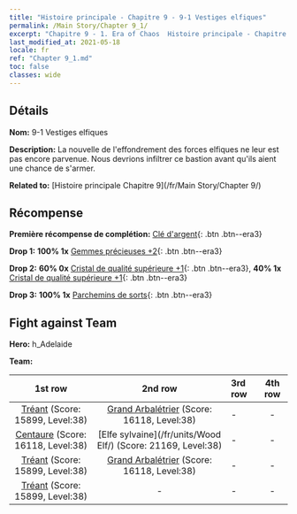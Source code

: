 ```yaml
---
title: "Histoire principale - Chapitre 9 - 9-1 Vestiges elfiques"
permalink: /Main Story/Chapter 9_1/
excerpt: "Chapitre 9 - 1. Era of Chaos  Histoire principale - Chapitre 9_1. 9-1 Vestiges elfiques"
last_modified_at: 2021-05-18
locale: fr
ref: "Chapter 9_1.md"
toc: false
classes: wide
---
```


## Détails

 **Nom:** 9-1 Vestiges elfiques

 **Description:** La nouvelle de l'effondrement des forces elfiques ne leur est pas encore parvenue. Nous devrions infiltrer ce bastion avant qu'ils aient une chance de s'armer.

 **Related to:** [Histoire principale Chapitre 9](/fr/Main Story/Chapter 9/)

## Récompense

 **Première récompense de complétion:** [Clé d'argent](/ItemsFR/con_693/){: .btn .btn--era3}

 **Drop 1:** **100% 1x** [Gemmes précieuses +2](/ItemsFR/mat_30/){: .btn .btn--era3}

 **Drop 2:** **60% 0x** [Cristal de qualité supérieure +1](/ItemsFR/mat_24/){: .btn .btn--era3}, **40% 1x** [Cristal de qualité supérieure +1](/ItemsFR/mat_24/){: .btn .btn--era3}

 **Drop 3:** **100% 1x** [Parchemins de sorts](/ItemsFR/con_694/){: .btn .btn--era3}


## Fight against Team
 **Hero:** h_Adelaide

 **Team:**


  | 1st row | 2nd row | 3rd row | 4th row |
  |:----:|:----:|:----|:----:|
  | [Tréant](/fr/units/Treant/) (Score: 15899, Level:38)  | [Grand Arbalétrier](/fr/units/Marksman/) (Score: 16118, Level:38)  | - | - |
  | [Centaure](/fr/units/Centaur/) (Score: 16118, Level:38)  | [Elfe sylvaine](/fr/units/Wood Elf/) (Score: 21169, Level:38)  | - | - |
  | [Tréant](/fr/units/Treant/) (Score: 15899, Level:38)  | [Grand Arbalétrier](/fr/units/Marksman/) (Score: 16118, Level:38)  | - | - |
  | [Tréant](/fr/units/Treant/) (Score: 15899, Level:38)  | - | - | - |


